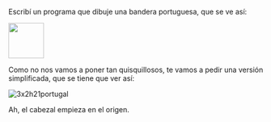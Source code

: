Escribí un programa que dibuje una bandera portuguesa, que se ve así:

<img src="http://upload.wikimedia.org/wikipedia/commons/5/5c/Flag_of_Portugal.svg" width="70">

Como no nos vamos a poner tan quisquillosos, te vamos a pedir una versión simplificada, que se tiene que ver así:

![3x2h21portugal](https://raw.githubusercontent.com/sagrado-corazon-alcal/mumuki-fundamentos-gobstones-guia-1-primeros-programas/master/3x2h21portugal.png)

Ah, el cabezal empieza en el origen.